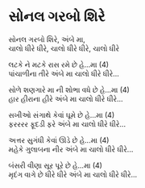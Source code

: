 # સોનલ ગરબો શિરે

સોનલ ગરબો શિરે, અંબે મા,  
ચાલો ધીરે ધીરે, ચાલો ધીરે ધીરે, ચાલો ધીરે  

લટકે ને મટકે રાસ રમે છે હે...મા (4)  
પાંચાળીના તીરે અંબે મા ચાલો ધીરે ધીરે...  

સોળે શણગારે મા ની શોભા વધે છે હે...મા (4)  
હાર હીરાના હીરે અંબે મા ચાલો ધીરે ધીરે...  

સખીઓ સંગાથે કેવાં ઘૂમે છે હે...મા (4)  
ફરરરર ફૂદડી ફરે અંબે મા ચાલો ધીરે ધીરે...  

અત્તર સુગંધી કેવાં ઊડે છે હે...મા (4)  
મહેકે ગુલાબના નીર અંબે મા ચાલો ધીરે ધીરે...  

બંસરી વીણા સૂર પૂરે છે હે...મા (4)  
મૃદંગ વાગે છે ધીરે ધીરે અંબે મા ચાલો ધીરે ધીરે...  
